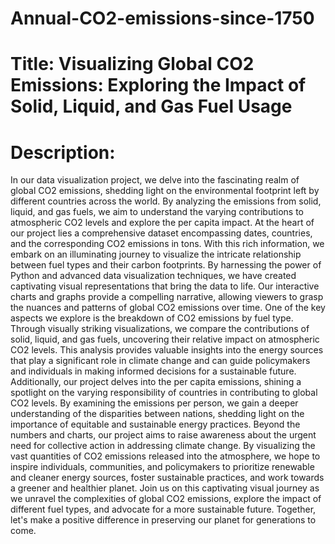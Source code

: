 # Annual-CO2-emissions-since-1750
# Title: Visualizing Global CO2 Emissions: Exploring the Impact of Solid, Liquid, and Gas Fuel Usage
# Description:
In our data visualization project, we delve into the fascinating realm of global CO2 emissions, shedding light on the environmental footprint left by different countries across the world. By analyzing the emissions from solid, liquid, and gas fuels, we aim to understand the varying contributions to atmospheric CO2 levels and explore the per capita impact.
At the heart of our project lies a comprehensive dataset encompassing dates, countries, and the corresponding CO2 emissions in tons. With this rich information, we embark on an illuminating journey to visualize the intricate relationship between fuel types and their carbon footprints.
By harnessing the power of Python and advanced data visualization techniques, we have created captivating visual representations that bring the data to life. Our interactive charts and graphs provide a compelling narrative, allowing viewers to grasp the nuances and patterns of global CO2 emissions over time.
One of the key aspects we explore is the breakdown of CO2 emissions by fuel type. Through visually striking visualizations, we compare the contributions of solid, liquid, and gas fuels, uncovering their relative impact on atmospheric CO2 levels. This analysis provides valuable insights into the energy sources that play a significant role in climate change and can guide policymakers and individuals in making informed decisions for a sustainable future.
Additionally, our project delves into the per capita emissions, shining a spotlight on the varying responsibility of countries in contributing to global CO2 levels. By examining the emissions per person, we gain a deeper understanding of the disparities between nations, shedding light on the importance of equitable and sustainable energy practices.
Beyond the numbers and charts, our project aims to raise awareness about the urgent need for collective action in addressing climate change. By visualizing the vast quantities of CO2 emissions released into the atmosphere, we hope to inspire individuals, communities, and policymakers to prioritize renewable and cleaner energy sources, foster sustainable practices, and work towards a greener and healthier planet.
Join us on this captivating visual journey as we unravel the complexities of global CO2 emissions, explore the impact of different fuel types, and advocate for a more sustainable future. Together, let's make a positive difference in preserving our planet for generations to come.
